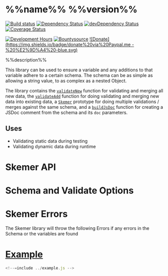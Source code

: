# %%name%% %%version%%
<!--[![NPM version](http://img.shields.io/npm/v/convict.svg)](https://www.npmjs.org/package/convict)-->
[![Build status](https://api.travis-ci.org/MeldCE/skemer.svg?branch=master)](https://travis-ci.org/MeldCE/skemer/branches)
[![Dependency Status](https://david-dm.org/MeldCE/skemer.svg)](https://david-dm.org/MeldCE/skemer)
[![devDependency Status](https://david-dm.org/MeldCE/skemer/dev-status.svg)](https://david-dm.org/MeldCE/skemer#info=devDependencies)
[![Coverage Status](https://coveralls.io/repos/MeldCE/skemer/badge.svg)](https://coveralls.io/github/MeldCE/skemer)

[![Development Hours](https://img.shields.io/badge/development%20hours%20%28since%205a3e25f%29-15-lightgrey.svg)](https://github.com/MeldCE/skemer/commit/5a3e25fac0b992033799f9f295d98a4101a39077)
[![Bountysource](https://img.shields.io/bountysource/team/meldce/activity.svg)](https://www.bountysource.com/teams/meldce/issues?tracker_ids=27337966)
[![Donate](https://img.shields.io/badge/donate%20via%20Paypal.me -%20%E2%9D%A4%20-blue.svg)](https://www.paypal.me/MeldCE)

<!--[![Gratipay Team](https://img.shields.io/gratipay/meldce/shields.svg)](https://gratipay.com/meldce)-->

%%description%%

This library can be used to ensure a variable and any additions to that
variable adhere to a certain schema. The schema can be as simple as allowing
a string value, to as complex as a nested Object.

The library contains the [`validateNew`](#validateNew) function for validating
and merging all new data, the [`validateAdd`](#validataAdd) function for doing
validating and merging new data into existing data, a [`Skemer`](#Skemer)
prototype for doing multiple validations / merges against the same schema,
and a [`buildJsDoc`](#buildJsDoc) function for creating
a JSDoc comment from the schema and its `doc` parameters.

## Uses
- Validating static data during testing
- Validating dynamic data during runtime

# Skemer API

<!--=include ../build/skemer.js.md -->

# Schema and Validate Options

<!--=include ../build/schema.js.md -->

# Skemer Errors

The Skemer library will throw the following Errors if any errors in the Schema
or the variables are found

<!--=include ../build/errors.js.md -->

# [Example](https://tonicdev.com/npm/skemer)

```javascript
<!--=include ../example.js -->
```
